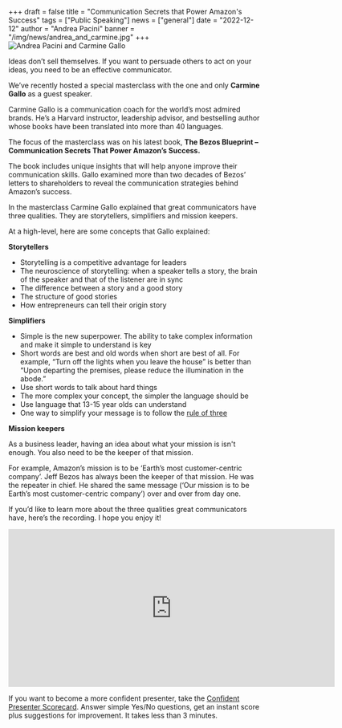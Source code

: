 +++
draft = false
title = "Communication Secrets that Power Amazon's Success"
tags = ["Public Speaking"]
news = ["general"]
date = "2022-12-12"
author = "Andrea Pacini"
banner = "/img/news/andrea_and_carmine.jpg"
+++
![Andrea Pacini and Carmine Gallo](/img/news/andrea_and_carmine.jpg)

Ideas don’t sell themselves. If you want to persuade others to act on your ideas, you need to be an effective communicator. 

We’ve recently hosted a special masterclass with the one and only **Carmine Gallo** as a guest speaker. 

Carmine Gallo is a communication coach for the world’s most admired brands. He’s a Harvard instructor, leadership advisor, and bestselling author whose books have been translated into more than 40 languages. 

The focus of the masterclass was on his latest book, **The Bezos Blueprint – Communication Secrets That Power Amazon’s Success.**

​​The book includes unique insights that will help anyone improve their communication skills. Gallo examined more than two decades of Bezos’ letters to shareholders to reveal the communication strategies behind Amazon’s success.

In the masterclass Carmine Gallo explained that great communicators have three qualities. They are storytellers, simplifiers and mission keepers. 

At a high-level, here are some concepts that Gallo explained: 

**Storytellers**

* Storytelling is a competitive advantage for leaders
* The neuroscience of storytelling: when a speaker tells a story, the brain of the speaker and that of the listener are in sync
* The difference between a story and a good story 
* The structure of good stories
* How entrepreneurs can tell their origin story

**Simplifiers** 

* Simple is the new superpower. The ability to take complex information and make it simple to understand is key
* Short words are best and old words when short are best of all. For example, “Turn off the lights when you leave the house” is better than “Upon departing the premises, please reduce the illumination in the abode.” 
* Use short words to talk about hard things
* The more complex your concept, the simpler the language should be
* Use language that 13-15 year olds can understand
* One way to simplify your message is to follow the [rule of three](https://www.ideasonstage.com/news/2022/08/09/2022-08-09-how-to-present-a-clear-message-to-any-audience-the-rule-of-three/)

**Mission keepers** 

As a business leader, having an idea about what your mission is isn't enough. You also need to be the keeper of that mission.

For example, Amazon’s mission is to be ‘Earth’s most customer-centric company’. Jeff Bezos has always been the keeper of that mission. He was the repeater in chief. He shared the same message (‘Our mission is to be Earth’s most customer-centric company’) over and over from day one. 

If you’d like to learn more about the three qualities great communicators have, here’s the recording. I hope you enjoy it! 

<iframe width="650" height="315" src="https://www.youtube.com/embed/Nag_Q2jVXTk" title="YouTube video player" frameborder="0" allow="accelerometer; autoplay; padding-bottom:56%; clipboard-write; encrypted-media;  gyroscope; picture-in-picture" allowfullscreen></iframe>

If you want to become a more confident presenter, take the [Confident Presenter Scorecard](https://presentationscorecard.scoreapp.com/). Answer simple Yes/No questions, get an instant score plus suggestions for improvement. It takes less than 3 minutes.